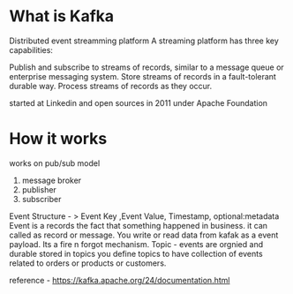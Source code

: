 # What is Kafka
Distributed event streamming platform
A streaming platform has three key capabilities:

Publish and subscribe to streams of records, similar to a message queue or enterprise messaging system.
Store streams of records in a fault-tolerant durable way.
Process streams of records as they occur.

started at Linkedin and open sources in 2011 under Apache Foundation

# How it works 
works on pub/sub model
1. message broker
2. publisher
3. subscriber 

Event Structure - > Event Key  ,Event Value, Timestamp, optional:metadata
Event is a records the fact that something happened in business. it can called as record or message. You write or read data from kafak
as a event payload. Its a fire n forgot mechanism.
Topic - events are orgnied and durable stored in topics
you define topics to have collection of events related to orders or products or customers.




reference - https://kafka.apache.org/24/documentation.html
